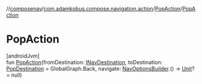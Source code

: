 //[composenav](../../../index.md)/[com.adamkobus.compose.navigation.action](../index.md)/[PopAction](index.md)/[PopAction](-pop-action.md)

# PopAction

[androidJvm]\
fun [PopAction](-pop-action.md)(fromDestination: [INavDestination](../../com.adamkobus.compose.navigation.destination/-i-nav-destination/index.md), toDestination: [PopDestination](../../com.adamkobus.compose.navigation.destination/-pop-destination/index.md) = GlobalGraph.Back, navigate: [NavOptionsBuilder](https://developer.android.com/reference/kotlin/androidx/navigation/NavOptionsBuilder.html).() -&gt; [Unit](https://kotlinlang.org/api/latest/jvm/stdlib/kotlin/-unit/index.html)? = null)
